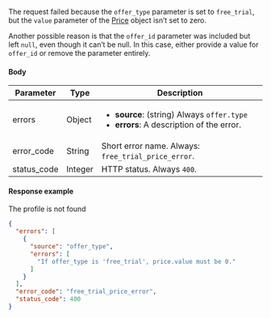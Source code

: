 <!--- FreeTrialPrice.md ---> 

The request failed because the `offer_type` parameter is set to `free_trial`, but the `value` parameter of the [Price](server-side-api-objects#price) object isn’t set to zero.

Another possible reason is that the `offer_id` parameter was included but left `null`, even though it can’t be null. In this case, either provide a value for `offer_id` or remove the parameter entirely.

#### Body

| Parameter   | Type    | Description                                                  |
| ----------- | ------- | ------------------------------------------------------------ |
| errors      | Object  | <ul><li> **source**: (string) Always `offer.type`</li><li> **errors**: A description of the error.</li></ul> |
| error_code  | String  | Short error name. Always: `free_trial_price_error`.          |
| status_code | Integer | HTTP status. Always `400`.                                   |

#### Response example

The profile is not found

```json showLineNumbers
{
  "errors": [
    {
      "source": "offer_type",
      "errors": [
        "If offer_type is 'free_trial', price.value must be 0."
      ]
    }
  ],
  "error_code": "free_trial_price_error",
  "status_code": 400
}
```

 
